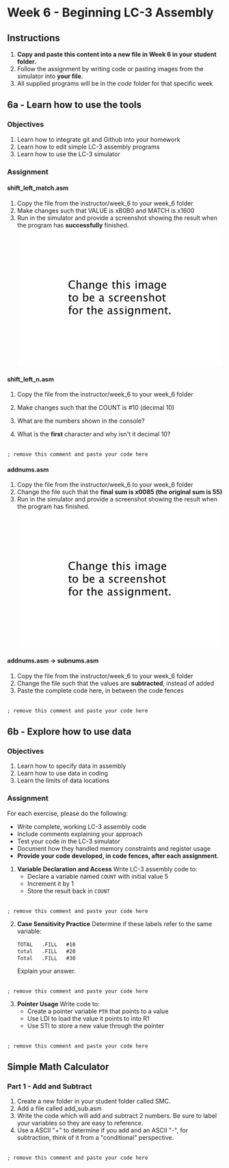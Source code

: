 # Week 6 - Beginning LC-3 Assembly
## Instructions

1. **Copy and paste this content into a new file in Week 6 in your student folder.**
2. Follow the assignment by writing code or pasting images from the simulator into **your file**.
3. All supplied programs will be in the *code* folder for that specific week

## 6a - Learn how to use the tools

### Objectives
1. Learn how to integrate git and Github into your homework
2. Learn how to edit simple LC-3 assembly programs
3. Learn how to use the LC-3 simulator

### Assignment

#### shift_left_match.asm

1. Copy the file from the instructor/week_6 to your week_6 folder
1. Make changes such that VALUE is xB0B0 and MATCH is x1600
2. Run in the simulator and provide a screenshot showing the result when the program has **successfully** finished. 
![](../changethistoimagename.png)

#### shift_left_n.asm

1. Copy the file from the instructor/week_6 to your week_6 folder
2. Make changes such that the COUNT is #10 (decimal 10)
3. What are the numbers shown in the console?

4. What is the **first** character and why isn't it decimal 10?

```lc3

; remove this comment and paste your code here

```


#### addnums.asm
1. Copy the file from the instructor/week_6 to your week_6 folder
2. Change the file such that the **final sum is x0085 (the original sum is 55)**
2. Run in the simulator and provide a screenshot showing the result when the program has finished. 
![](../changethistoimagename.png)

#### addnums.asm -> subnums.asm
1. Copy the file from the instructor/week_6 to your week_6 folder
2. Change the file such that the values are **subtracted**, instead of added
2. Paste the complete code here, in between the code fences
```lc3

; remove this comment and paste your code here

```
 
## 6b - Explore how to use data

### Objectives
1. Learn how to specify data in assembly
2. Learn how to use data in coding
3. Learn the limits of data locations

### Assignment

For each exercise, please do the following:
- Write complete, working LC-3 assembly code
- Include comments explaining your approach
- Test your code in the LC-3 simulator
- Document how they handled memory constraints and register usage
- **Provide your code developed, in code fences, after each assignment.**

1. **Variable Declaration and Access**
   Write LC-3 assembly code to:
   - Declare a variable named ```COUNT``` with initial value 5
   - Increment it by 1
   - Store the result back in ```COUNT```

```lc3

; remove this comment and paste your code here

```

2. **Case Sensitivity Practice**
   Determine if these labels refer to the same variable:
   ```assembly
   TOTAL   .FILL   #10
   total   .FILL   #20
   Total   .FILL   #30
   ```
   Explain your answer.

```lc3

; remove this comment and paste your code here

```

3. **Pointer Usage**
   Write code to:
   - Create a pointer variable ```PTR``` that points to a value
   - Use LDI to load the value it points to into R1
   - Use STI to store a new value through the pointer

```lc3

; remove this comment and paste your code here

```

## Simple Math Calculator

### Part 1 - Add and Subtract

1. Create a new folder in your student folder called SMC.
2. Add a file called add_sub.asm
3. Write the code which will add and subtract 2 numbers. Be sure to label your variables so they are easy to reference.
4. Use a ASCII "+" to determine if you add and an ASCII "-", for subtraction, think of it from a "conditional" perspective.

```lc3

; remove this comment and paste your code here

```
